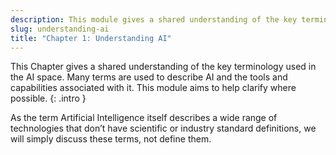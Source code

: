 ```yaml
---
description: This module gives a shared understanding of the key terminology used in the AI space. Many terms are used to describe AI and the tools and capabilities associated with it. This module aims to help clarify where possible. 
slug: understanding-ai
title: "Chapter 1: Understanding AI"
---
```

This Chapter gives a shared understanding of the key terminology used in the AI space. Many terms are used to describe AI and the tools and capabilities associated with it. This module aims to help clarify where possible. 
{: .intro }

As the term Artificial Intelligence itself describes a wide range of technologies that don’t have  scientific or industry standard definitions, we will simply discuss these terms, not define them.







